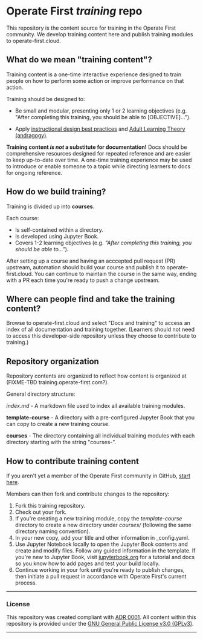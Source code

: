 # Operate First *training* repo

This repository is the content source for training in the Operate First community. We develop training content here and publish training modules to operate-first.cloud.

## What do we mean "training content"?

Training content is a one-time interactive experience designed to train people on how to perform some action or improve performance on that action.

Training should be designed to:

* Be small and modular, presenting only 1 or 2 learning objectives (e.g. "After completing this training, you should be able to [OBJECTIVE]...").

* Apply [instructional design best practices](https://blog.commlabindia.com/elearning-design/instructional-design-best-practices-guide) and [Adult Learning Theory (andragogy)](https://en.wikipedia.org/wiki/Andragogy).

**Training content *is not* a substitute for documentation!** Docs should be comprehensive resources designed for repeated reference and are easier to keep up-to-date over time. A one-time training experience may be used to introduce or enable someone to a topic while directing learners to docs for ongoing reference.

## How do we build training?

Training is divided up into **courses**.

Each course:
* Is self-contained within a directory.
* Is developed using Jupyter Book.
* Covers 1-2 learning objectives (e.g. *"After completing this training, you should be able to..."*).

After setting up a course and having an acccepted pull request (PR) upstream, automation should build your course and publish it to operate-first.cloud. You can continue to maintain the course in the same way, ending with a PR each time you're ready to push a change upstream.

## Where can people find and take the training content?

Browse to operate-first.cloud and select "Docs and training" to access an index of all documentation and training together. (Learners should not need to access this developer-side repository unless they choose to contribute to training.)

## Repository organization

Repository contents are organized to reflect how content is organized at (FIXME-TBD training.operate-first.com?).

General directory structure:

*index.md* - A markdown file used to index all available training modules.

**template-course** - A directory with a pre-configured Jupyter Book that you can copy to create a new training course.

**courses** - The directory containing all individual training modules with each directory starting with the string "courses-".

## How to contribute training content

If you aren't yet a member of the Operate First community in GitHub, [start here](https://github.com/operate-first/common/blob/main/docs/add_gh_member_and_access.md#become-a-github-member).

Members can then fork and contribute changes to the repository:
1. Fork this training repository.
2. Check out your fork.
3. If you're creating a new training module, copy the *template-course* directory to create a new directory under *courses/* (following the same directory naming convention).
4. In your new copy, add your title and other information in _config.yaml.
5. Use Jupyter Notebook locally to open the Jupyter Book contents and create and modify files. Follow any guided information in the template. If you're new to Jupyter Book, visit [jupyterbook.org](https://jupyterbook.org/intro.html) for a tutorial and docs so you know how to add pages and test your build locally.
6. Continue working in your fork until you're ready to publish changes, then initiate a pull request in accordance with Operate First's current process.

<hr/>

### License

This repository was created compliant with [ADR 0001](https://www.operate-first.cloud/blueprints/blueprint/docs/adr/0001-use-gpl3-as-license.md). All content within this repository is provided under the [GNU General Public License v3.0 (GPLv3)](https://www.gnu.org/licenses/gpl-3.0.en.html).

<hr/>
